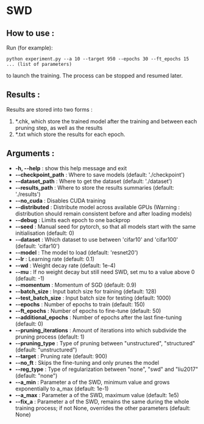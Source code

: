 # SWD


## How to use :

Run (for example):

    python experiment.py --a 10 --target 950 --epochs 30 --ft_epochs 15 ... (list of parameters)
    
to launch the training. The process can be stopped and resumed later.

## Results :

Results are stored into two forms : 
1) *.chk, which store the trained model after the training and between each pruning step, as well as the results
2) *.txt which store the results for each epoch.

## Arguments :

* **-h, --help** : show this help message and exit
* **--checkpoint_path** : Where to save models (default: './checkpoint')
* **--dataset_path** : Where to get the dataset (default: './dataset')
* **--results_path** : Where to store the results summaries (default: './results')
* **--no_cuda** : Disables CUDA training
* **--distributed** : Distribute model across available GPUs (Warning : distribution should remain consistent before and after loading models)
* **--debug** : Limits each epoch to one backprop
* **--seed** : Manual seed for pytorch, so that all models start with the same initialisation (default: 0)
* **--dataset** : Which dataset to use between 'cifar10' and 'cifar100' (default: 'cifar10')
* **--model** : The model to load (default: 'resnet20')
* **--lr** : Learning rate (default: 0.1)
* **--wd** : Weight decay rate (default: 1e-4)
* **--mu** : If no weight decay but still need SWD, set mu to a value above 0 (default: -1)
* **--momentum** : Momentum of SGD (default: 0.9)
* **--batch_size** : Input batch size for training (default: 128)
* **--test_batch_size** : Input batch size for testing (default: 1000)
* **--epochs** : Number of epochs to train (default: 150)
* **--ft_epochs** : Number of epochs to fine-tune (default: 50)
* **--additional_epochs** : Number of epochs after the last fine-tuning (default: 0)
* **--pruning_iterations** : Amount of iterations into which subdivide the pruning process (default: 1)
* **--pruning_type** : Type of pruning between "unstructured", "structured" (default: "unstructured")
* **--target** : Pruning rate (default: 900)
* **--no_ft** : Skips the fine-tuning and only prunes the model
* **--reg_type** : Type of regularization between "none", "swd" and "liu2017" (default: "none")
* **--a_min** : Parameter a of the SWD, minimum value and grows exponentially to a_max (default: 1e-1)
* **--a_max** : Parameter a of the SWD, maximum value (default: 1e5)
* **--fix_a** : Parameter a of the SWD, remains the same during the whole training process; if not None, overrides the other parameters (default: None)